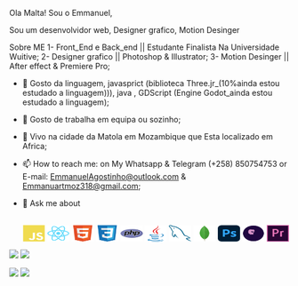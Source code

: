 
Ola Malta! Sou o Emmanuel, 

Sou um desenvolvidor web,  Designer grafico, Motion Desinger

Sobre ME
1- Front_End e Back_end || Estudante Finalista Na Universidade Wuitive;
2- Designer grafico || Photoshop & Illustrator;
3- Motion Desinger || After effect & Premiere Pro;

- 🌱 Gosto da linguagem, javasprict (biblioteca Three.jr_(10%ainda estou estudado a linguagem))), java , GDScript (Engine Godot_ainda estou estudado a linguagem); 

- 👯 Gosto de trabalha em equipa ou sozinho;

- 🤔 Vivo na cidade da Matola em Mozambique que Esta localizado em Africa; 

- 📫 How to reach me: on My Whatsapp & Telegram (+258) 850754753 or
E-mail: EmmanuelAgostinho@outlook.com & Emmanuartmoz318@gmail.com;

- 💬 Ask me about

  <div style="display: inline_block"><br>
  <img align="center" alt="Rafa-Js" height="30" width="40" src="https://raw.githubusercontent.com/devicons/devicon/master/icons/javascript/javascript-plain.svg">

  <img align="center" alt="Rafa-React" height="30" width="40" src="https://raw.githubusercontent.com/devicons/devicon/master/icons/react/react-original.svg">
  <img align="center" alt="Rafa-HTML" height="30" width="40" src="https://raw.githubusercontent.com/devicons/devicon/master/icons/html5/html5-original.svg">
  <img align="center" alt="Rafa-CSS" height="30" width="40" src="https://raw.githubusercontent.com/devicons/devicon/master/icons/css3/css3-original.svg">
  <img align="center" alt="Rafa-php" height="30" width="40" src="https://raw.githubusercontent.com/devicons/devicon/master/icons/php/php-original.svg">
  <img align="center" alt="Rafa-Java" height="30" width="40" src="https://raw.githubusercontent.com/devicons/devicon/master/icons/java/java-original.svg">
  <img align="center" alt="Rafa-mysql" height="30" width="40" src="https://raw.githubusercontent.com/devicons/devicon/master/icons/mysql/mysql-original.svg">
    <img align="center" alt="Rafa-mongodb" height="30" width="40" src="https://raw.githubusercontent.com/devicons/devicon/master/icons/mongodb/mongodb-original.svg">
        <img align="center" alt="Rafa-photoshop" height="30" width="40" src="https://raw.githubusercontent.com/devicons/devicon/master/icons/photoshop/photoshop-original.svg">
             <img align="center" alt="Rafa-aftereffects" height="30" width="40" src="https://raw.githubusercontent.com/devicons/devicon/master/icons/aftereffects/aftereffects-original.svg">
                       <img align="center" alt="Rafa-premierepro" height="30" width="40" src="https://raw.githubusercontent.com/devicons/devicon/master/icons/premierepro/premierepro-original.svg">
                
</div>


<div> 
  <a href="https://www.youtube.com/channel/UC2vJyG88DMm5HkRTluRAz2g" target="_blank"><img src="https://img.shields.io/badge/YouTube-FF0000?style=for-the-badge&logo=youtube&logoColor=white" target="_blank"></a>
  <a href="[https://instagram.com/rafaballerini](https://www.instagram.com/emmanuartmoz/)" target="_blank"><img src="https://img.shields.io/badge/-Instagram-%23E4405F?style=for-the-badge&logo=instagram&logoColor=white" target="_blank"></a>

  <a href = " EmmanuelAgostinho@outlook.com"><img src="https://img.shields.io/badge/-Gmail-%23333?style=for-the-badge&logo=gmail&logoColor=white" target="_blank"></a>
  <a href="https://www.linkedin.com/mynetwork/" target="_blank"><img src="https://img.shields.io/badge/-LinkedIn-%230077B5?style=for-the-badge&logo=linkedin&logoColor=white" target="_blank"></a> 
  
</div>
